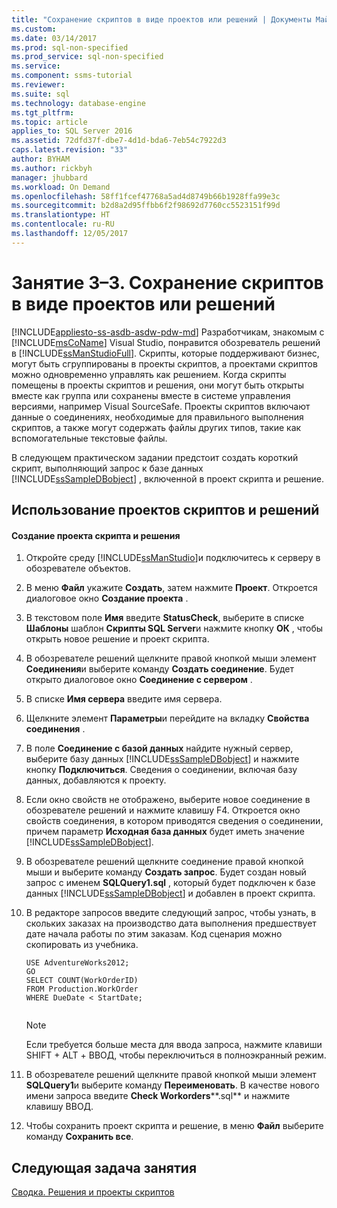 ```yaml
---
title: "Сохранение скриптов в виде проектов или решений | Документы Майкрософт"
ms.custom: 
ms.date: 03/14/2017
ms.prod: sql-non-specified
ms.prod_service: sql-non-specified
ms.service: 
ms.component: ssms-tutorial
ms.reviewer: 
ms.suite: sql
ms.technology: database-engine
ms.tgt_pltfrm: 
ms.topic: article
applies_to: SQL Server 2016
ms.assetid: 72dfd37f-dbe7-4d1d-bda6-7eb54c7922d3
caps.latest.revision: "33"
author: BYHAM
ms.author: rickbyh
manager: jhubbard
ms.workload: On Demand
ms.openlocfilehash: 58ff1fcef47768a5ad4d8749b66b1928ffa99e3c
ms.sourcegitcommit: b2d8a2d95ffbb6f2f98692d7760cc5523151f99d
ms.translationtype: HT
ms.contentlocale: ru-RU
ms.lasthandoff: 12/05/2017
---
```

# <a name="lesson-3-3---save-scripts-as-projects-or-solutions"></a>Занятие 3–3. Сохранение скриптов в виде проектов или решений
[!INCLUDE[appliesto-ss-asdb-asdw-pdw-md](../../includes/appliesto-ss-asdb-asdw-pdw-md.md)] Разработчикам, знакомым с [!INCLUDE[msCoName](../../includes/msconame-md.md)] Visual Studio, понравится обозреватель решений в [!INCLUDE[ssManStudioFull](../../includes/ssmanstudiofull-md.md)]. Скрипты, которые поддерживают бизнес, могут быть сгруппированы в проекты скриптов, а проектами скриптов можно одновременно управлять как решением. Когда скрипты помещены в проекты скриптов и решения, они могут быть открыты вместе как группа или сохранены вместе в системе управления версиями, например Visual SourceSafe. Проекты скриптов включают данные о соединениях, необходимые для правильного выполнения скриптов, а также могут содержать файлы других типов, такие как вспомогательные текстовые файлы.  
  
В следующем практическом задании предстоит создать короткий скрипт, выполняющий запрос к базе данных [!INCLUDE[ssSampleDBobject](../../includes/sssampledbobject-md.md)] , включенной в проект скрипта и решение.  
  
## <a name="using-script-projects-and-solutions"></a>Использование проектов скриптов и решений  
  
#### <a name="to-create-a-script-project-and-solution"></a>Создание проекта скрипта и решения  
  
1.  Откройте среду [!INCLUDE[ssManStudio](../../includes/ssmanstudio-md.md)]и подключитесь к серверу в обозревателе объектов.  
  
2.  В меню **Файл** укажите **Создать**, затем нажмите **Проект**. Откроется диалоговое окно **Создание проекта** .  
  
3.  В текстовом поле **Имя** введите **StatusCheck**, выберите в списке **Шаблоны** шаблон **Скрипты SQL Server**и нажмите кнопку **ОК** , чтобы открыть новое решение и проект скрипта.  
  
4.  В обозревателе решений щелкните правой кнопкой мыши элемент **Соединения**и выберите команду **Создать соединение**. Будет открыто диалоговое окно **Соединение с сервером** .  
  
5.  В списке **Имя сервера** введите имя сервера.  
  
6.  Щелкните элемент **Параметры**и перейдите на вкладку **Свойства соединения** .  
  
7.  В поле **Соединение с базой данных** найдите нужный сервер, выберите базу данных [!INCLUDE[ssSampleDBobject](../../includes/sssampledbobject-md.md)] и нажмите кнопку **Подключиться**. Сведения о соединении, включая базу данных, добавляются к проекту.  
  
8.  Если окно свойств не отображено, выберите новое соединение в обозревателе решений и нажмите клавишу F4. Откроется окно свойств соединения, в котором приводятся сведения о соединении, причем параметр **Исходная база данных** будет иметь значение [!INCLUDE[ssSampleDBobject](../../includes/sssampledbobject-md.md)].  
  
9. В обозревателе решений щелкните соединение правой кнопкой мыши и выберите команду **Создать запрос**. Будет создан новый запрос с именем **SQLQuery1.sql** , который будет подключен к базе данных [!INCLUDE[ssSampleDBobject](../../includes/sssampledbobject-md.md)] и добавлен в проект скрипта.  
  
10. В редакторе запросов введите следующий запрос, чтобы узнать, в скольких заказах на производство дата выполнения предшествует дате начала работы по этим заказам. Код сценария можно скопировать из учебника.  
  
    ```  
    USE AdventureWorks2012;  
    GO  
    SELECT COUNT(WorkOrderID)  
    FROM Production.WorkOrder  
    WHERE DueDate < StartDate;  
  
    ```  
  
    > [!NOTE]  
    > Если требуется больше места для ввода запроса, нажмите клавиши SHIFT + ALT + ВВОД, чтобы переключиться в полноэкранный режим.  
  
11. В обозревателе решений щелкните правой кнопкой мыши элемент **SQLQuery1**и выберите команду **Переименовать**. В качестве нового имени запроса введите **Check Workorders****.sql** и нажмите клавишу ВВОД.  
  
12. Чтобы сохранить проект скрипта и решение, в меню **Файл** выберите команду **Сохранить все**.  
  
## <a name="next-task-in-lesson"></a>Следующая задача занятия  
[Сводка. Решения и проекты скриптов](../../tools/sql-server-management-studio/lesson-3-4-summary-solutions-and-script-projects.md)  
  
  
  
